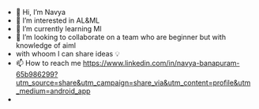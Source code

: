 - 👋 Hi, I’m Navya
- 👀 I’m interested in AL&ML
- 🌱 I’m currently learning Ml
- 💞️ I’m looking to collaborate on a team who are beginner but with knowledge of aiml
- with whoom I can share ideas 💡 
- 📫 How to reach me https://www.linkedin.com/in/navya-banapuram-65b986299?utm_source=share&utm_campaign=share_via&utm_content=profile&utm_medium=android_app
- 

<!---
22r01a6605/22r01a6605 is a ✨ special ✨ repository because its `README.md` (this file) appears on your GitHub profile.
You can click the Preview link to take a look at your changes.
--->
